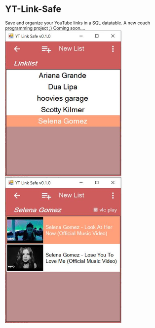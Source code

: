 # YT-Link-Safe
Save and organize your YouTube links in a SQL datatable. A new couch programming project ;) Coming soon....
 ![UI](list1.JPG)
 ![UI](list2.JPG)
